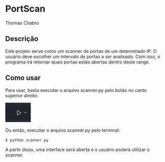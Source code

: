 # PortScan

Thomas Chabro

## Descrição

Este projeto serve como um scanner de portas de um determinado IP. O usuário deve escolher um intervalo de portas a ser analisado. Com isso, o programa irá retornar quais portas estão abertas dentro deste range.

## Como usar

Para usar, basta executar o arquivo scanner.py pelo botão no canto superior direito:

![alt text](image.png)

Ou então, executar o arquivo scanner.py pelo terminal:

```bash
$ python scanner.py
```

A partir disso, uma interface será aberta e o usuário poderá utilizar o scanner.
